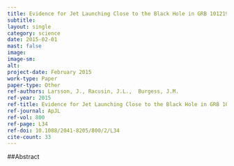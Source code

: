 ```yaml
---
title: Evidence for Jet Launching Close to the Black Hole in GRB 101219b
subtitle: 
layout: single
category: science
date: 2015-02-01
mast: false
image: 
image-sm: 
alt: 
project-date: February 2015
work-type: Paper
paper-type: Other
ref-authors: Larsson, J., Racusin, J.L.,  Burgess, J.M.
ref-year: 2015
ref-title: Evidence for Jet Launching Close to the Black Hole in GRB 101219b
ref-journal: ApJL
ref-vol: 800
ref-page: L34
ref-doi: 10.1088/2041-8205/800/2/L34
cite-count: 33
---
```



##Abstract
